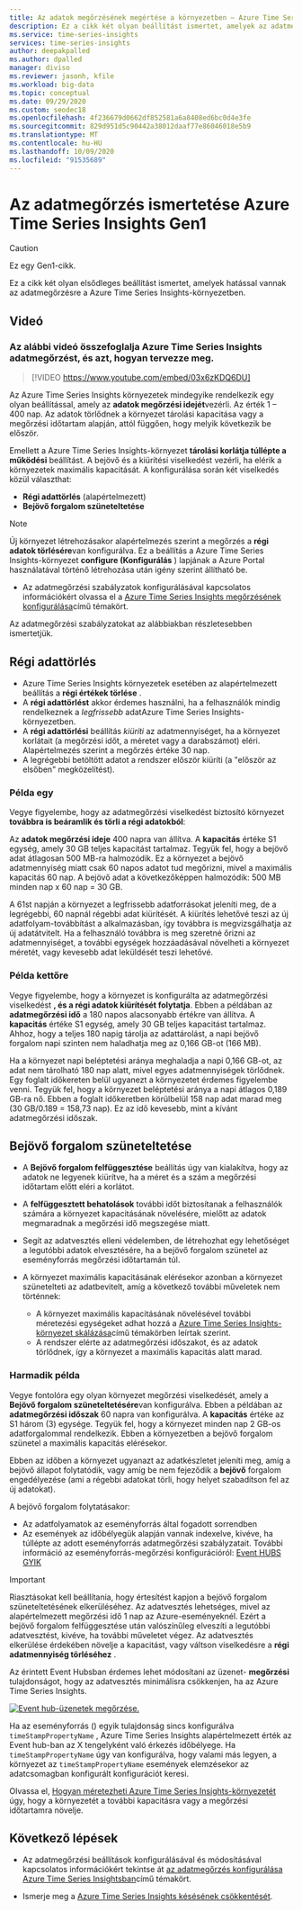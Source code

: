 ```yaml
---
title: Az adatok megőrzésének megértése a környezetben – Azure Time Series Insight | Microsoft Docs
description: Ez a cikk két olyan beállítást ismertet, amelyek az adatmegőrzést vezérlik Azure Time Series Insights-környezetben.
ms.service: time-series-insights
services: time-series-insights
author: deepakpalled
ms.author: dpalled
manager: diviso
ms.reviewer: jasonh, kfile
ms.workload: big-data
ms.topic: conceptual
ms.date: 09/29/2020
ms.custom: seodec18
ms.openlocfilehash: 4f236679d0662df852581a6a8408ed6bc0d4e3fe
ms.sourcegitcommit: 829d951d5c90442a38012daaf77e86046018e5b9
ms.translationtype: MT
ms.contentlocale: hu-HU
ms.lasthandoff: 10/09/2020
ms.locfileid: "91535689"
---
```

# <a name="understand-data-retention-in-azure-time-series-insights-gen1"></a>Az adatmegőrzés ismertetése Azure Time Series Insights Gen1

> [!CAUTION]
> Ez egy Gen1-cikk.

Ez a cikk két olyan elsődleges beállítást ismertet, amelyek hatással vannak az adatmegőrzésre a Azure Time Series Insights-környezetben.

## <a name="video"></a>Videó

### <a name="the-following-video-summarizes-azure-time-series-insights-data-retention-and-how-to-plan-for-itbr"></a>Az alábbi videó összefoglalja Azure Time Series Insights adatmegőrzést, és azt, hogyan tervezze meg.</br>

> [!VIDEO https://www.youtube.com/embed/03x6zKDQ6DU]

Az Azure Time Series Insights környezetek mindegyike rendelkezik egy olyan beállítással, amely az **adatok megőrzési idejét**vezérli. Az érték 1 – 400 nap. Az adatok törlődnek a környezet tárolási kapacitása vagy a megőrzési időtartam alapján, attól függően, hogy melyik következik be először.

Emellett a Azure Time Series Insights-környezet **tárolási korlátja túllépte a működési** beállítást. A bejövő és a kiürítési viselkedést vezérli, ha elérik a környezetek maximális kapacitását. A konfigurálása során két viselkedés közül választhat:

- **Régi adattörlés** (alapértelmezett)  
- **Bejövő forgalom szüneteltetése**

> [!NOTE]
> Új környezet létrehozásakor alapértelmezés szerint a megőrzés a **régi adatok törlésére**van konfigurálva. Ez a beállítás a Azure Time Series Insights-környezet **configure (Konfigurálás** ) lapjának a Azure Portal használatával történő létrehozása után igény szerint állítható be.
>
> - Az adatmegőrzési szabályzatok konfigurálásával kapcsolatos információkért olvassa el a [Azure Time Series Insights megőrzésének konfigurálása](time-series-insights-how-to-configure-retention.md)című témakört.

Az adatmegőrzési szabályzatokat az alábbiakban részletesebben ismertetjük.

## <a name="purge-old-data"></a>Régi adattörlés

- Azure Time Series Insights környezetek esetében az alapértelmezett beállítás a **régi értékek törlése** .  
- A **régi adattörlést** akkor érdemes használni, ha a felhasználók mindig rendelkeznek a *legfrissebb* adatAzure Time Series Insights-környezetben.
- A **régi adattörlési** beállítás *kiüríti* az adatmennyiséget, ha a környezet korlátait (a megőrzési időt, a méretet vagy a darabszámot) eléri. Alapértelmezés szerint a megőrzés értéke 30 nap.
- A legrégebbi betöltött adatot a rendszer először kiüríti (a "először az elsőben" megközelítést).

### <a name="example-one"></a>Példa egy

Vegye figyelembe, hogy az adatmegőrzési viselkedést biztosító környezet **továbbra is beáramlik és törli a régi adatokból**:

Az **adatok megőrzési ideje** 400 napra van állítva. A **kapacitás** értéke S1 egység, amely 30 GB teljes kapacitást tartalmaz. Tegyük fel, hogy a bejövő adat átlagosan 500 MB-ra halmozódik. Ez a környezet a bejövő adatmennyiség miatt csak 60 napos adatot tud megőrizni, mivel a maximális kapacitás 60 nap. A bejövő adat a következőképpen halmozódik: 500 MB minden nap x 60 nap = 30 GB.

A 61st napján a környezet a legfrissebb adatforrásokat jeleníti meg, de a legrégebbi, 60 napnál régebbi adat kiürítését. A kiürítés lehetővé teszi az új adatfolyam-továbbítást a alkalmazásban, így továbbra is megvizsgálhatja az új adatátvitelt. Ha a felhasználó továbbra is meg szeretné őrizni az adatmennyiséget, a további egységek hozzáadásával növelheti a környezet méretét, vagy kevesebb adat leküldését teszi lehetővé.  

### <a name="example-two"></a>Példa kettőre

Vegye figyelembe, hogy a környezet is konfigurálta az adatmegőrzési viselkedést **, és a régi adatok kiürítését folytatja**. Ebben a példában az **adatmegőrzési idő** a 180 napos alacsonyabb értékre van állítva. A **kapacitás** értéke S1 egység, amely 30 GB teljes kapacitást tartalmaz. Ahhoz, hogy a teljes 180 napig tárolja az adattárolást, a napi bejövő forgalom napi szinten nem haladhatja meg az 0,166 GB-ot (166 MB).  

Ha a környezet napi beléptetési aránya meghaladja a napi 0,166 GB-ot, az adat nem tárolható 180 nap alatt, mivel egyes adatmennyiségek törlődnek. Egy foglalt időkereten belül ugyanezt a környezetet érdemes figyelembe venni. Tegyük fel, hogy a környezet beléptetési aránya a napi átlagos 0,189 GB-ra nő. Ebben a foglalt időkeretben körülbelül 158 nap adat marad meg (30 GB/0.189 = 158,73 nap). Ez az idő kevesebb, mint a kívánt adatmegőrzési időszak.

## <a name="pause-ingress"></a>Bejövő forgalom szüneteltetése

- A **Bejövő forgalom felfüggesztése** beállítás úgy van kialakítva, hogy az adatok ne legyenek kiürítve, ha a méret és a szám a megőrzési időtartam előtt eléri a korlátot.  
- A **felfüggesztett behatolások** további időt biztosítanak a felhasználók számára a környezet kapacitásának növelésére, mielőtt az adatok megmaradnak a megőrzési idő megszegése miatt.
- Segít az adatvesztés elleni védelemben, de létrehozhat egy lehetőséget a legutóbbi adatok elvesztésére, ha a bejövő forgalom szünetel az eseményforrás megőrzési időtartamán túl.
- A környezet maximális kapacitásának elérésekor azonban a környezet szünetelteti az adatbevitelt, amíg a következő további műveletek nem történnek:

  - A környezet maximális kapacitásának növelésével további méretezési egységeket adhat hozzá a [Azure Time Series Insights-környezet skálázása](time-series-insights-how-to-scale-your-environment.md)című témakörben leírtak szerint.
  - A rendszer elérte az adatmegőrzési időszakot, és az adatok törlődnek, így a környezet a maximális kapacitás alatt marad.

### <a name="example-three"></a>Harmadik példa

Vegye fontolóra egy olyan környezet megőrzési viselkedését, amely a **Bejövő forgalom szüneteltetésére**van konfigurálva. Ebben a példában az **adatmegőrzési időszak** 60 napra van konfigurálva. A **kapacitás** értéke az S1 három (3) egysége. Tegyük fel, hogy a környezet minden nap 2 GB-os adatforgalommal rendelkezik. Ebben a környezetben a bejövő forgalom szünetel a maximális kapacitás elérésekor.

Ebben az időben a környezet ugyanazt az adatkészletet jeleníti meg, amíg a bejövő állapot folytatódik, vagy amíg be nem fejeződik a **bejövő** forgalom engedélyezése (ami a régebbi adatokat törli, hogy helyet szabadítson fel az új adatokat).

A bejövő forgalom folytatásakor:

- Az adatfolyamatok az eseményforrás által fogadott sorrendben
- Az események az időbélyegük alapján vannak indexelve, kivéve, ha túllépte az adott eseményforrás adatmegőrzési szabályzatait. További információ az eseményforrás-megőrzési konfigurációról: [Event HUBS GYIK](../event-hubs/event-hubs-faq.md)

> [!IMPORTANT]
> Riasztásokat kell beállítania, hogy értesítést kapjon a bejövő forgalom szüneteltetésének elkerüléséhez. Az adatvesztés lehetséges, mivel az alapértelmezett megőrzési idő 1 nap az Azure-eseményeknél. Ezért a bejövő forgalom felfüggesztése után valószínűleg elveszíti a legutóbbi adatvesztést, kivéve, ha további műveletet végez. Az adatvesztés elkerülése érdekében növelje a kapacitást, vagy váltson viselkedésre a **régi adatmennyiség törléséhez** .

Az érintett Event Hubsban érdemes lehet módosítani az üzenet- **megőrzési** tulajdonságot, hogy az adatvesztés minimálisra csökkenjen, ha az Azure Time Series Insights.

[![Event hub-üzenetek megőrzése.](media/time-series-insights-concepts-retention/event-hub-retention.png)](media/time-series-insights-concepts-retention/event-hub-retention.png#lightbox)

Ha az eseményforrás () egyik tulajdonság sincs konfigurálva `timeStampPropertyName` , Azure Time Series Insights alapértelmezett érték az Event hub-ban az X tengelyként való érkezés időbélyege. Ha `timeStampPropertyName` úgy van konfigurálva, hogy valami más legyen, a környezet az `timeStampPropertyName` események elemzésekor az adatcsomagban konfigurált konfigurációt keresi.

Olvassa el, [Hogyan méretezheti Azure Time Series Insights-környezetét](time-series-insights-how-to-scale-your-environment.md) úgy, hogy a környezetét a további kapacitásra vagy a megőrzési időtartamra növelje.

## <a name="next-steps"></a>Következő lépések

- Az adatmegőrzési beállítások konfigurálásával és módosításával kapcsolatos információkért tekintse át [az adatmegőrzés konfigurálása Azure Time Series Insightsban](time-series-insights-how-to-configure-retention.md)című témakört.

- Ismerje meg a [Azure Time Series Insights késésének csökkentését](time-series-insights-environment-mitigate-latency.md).
